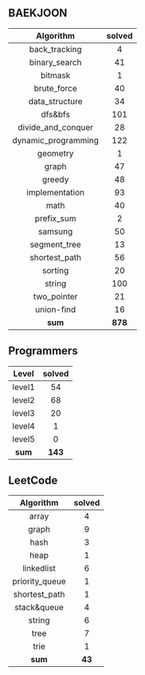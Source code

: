 ## BAEKJOON <a href="https://www.acmicpc.net/user/ki9014" target="_blank"><img src=https://static.solved.ac/tier_small/18.svg width="15"/></a>
|    Algorithm    | solved |
| :-------------: | :----: |
|back_tracking|4|
|binary_search|41|
|bitmask|1|
|brute_force|40|
|data_structure|34|
|dfs&bfs|101|
|divide_and_conquer|28|
|dynamic_programming|122|
|geometry|1|
|graph|47|
|greedy|48|
|implementation|93|
|math|40|
|prefix_sum|2|
|samsung|50|
|segment_tree|13|
|shortest_path|56|
|sorting|20|
|string|100|
|two_pointer|21|
|union-find|16|
| **sum** | **878**|

## Programmers
|    Level    | solved |
| :-------------: | :----: |
|level1|54|
|level2|68|
|level3|20|
|level4|1|
|level5|0|
| **sum** | **143**|

## LeetCode
|    Algorithm    | solved |
| :-------------: | :----: |
|array|4|
|graph|9|
|hash|3|
|heap|1|
|linkedlist|6|
|priority_queue|1|
|shortest_path|1|
|stack&queue|4|
|string|6|
|tree|7|
|trie|1|
| **sum** | **43**|
